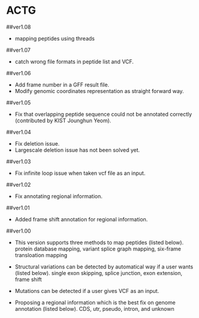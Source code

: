 # ACTG

##ver1.08
- mapping peptides using threads

##ver1.07
- catch wrong file formats in peptide list and VCF.

##ver1.06
- Add frame number in a GFF result file.
- Modify genomic coordinates representation as straight forward way.

##ver1.05
- Fix that overlapping peptide sequence could not be annotated correctly (contributed by KIST Jounghun Yeom).

##ver1.04
- Fix deletion issue.
- Largescale deletion issue has not been solved yet.

##ver1.03
- Fix infinite loop issue when taken vcf file as an input.

##ver1.02
- Fix annotating regional information.

##ver1.01
- Added frame shift annotation for regional information.

##ver1.00
- This version supports three methods to map peptides (listed below).
  protein database mapping, variant splice graph mapping, six-frame transloation mapping

- Structural variations can be detected by automatical way if a user wants (listed below).
  single exon skipping, splice junction, exon extension, frame shift

- Mutations can be detected if a user gives VCF as an input.

- Proposing a regional information which is the best fix on genome annotation (listed below).
  CDS, utr, pseudo, intron, and unknown
